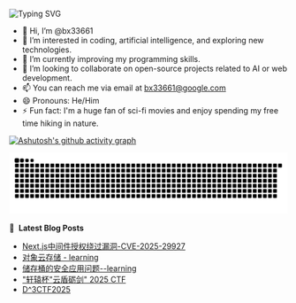 ![Typing SVG](https://readme-typing-svg.demolab.com/?lines=I'm+BX)

- 👋 Hi, I’m @bx33661
- 👀 I’m interested in coding, artificial intelligence, and exploring new technologies.
- 🌱 I’m currently improving my programming skills.
- 💞️ I’m looking to collaborate on open-source projects related to AI or web development.
- 📫 You can reach me via email at bx33661@google.com
- 😄 Pronouns: He/Him
- ⚡ Fun fact: I'm a huge fan of sci-fi movies and enjoy spending my free time hiking in nature.

[![Ashutosh's github activity graph](https://github-readme-activity-graph.vercel.app/graph?username=bx33661&bg_color=fffff0&color=708090&line=24292e&point=24292e&area=true&hide_border=true)](https://github.com/ashutosh00710/github-readme-activity-graph)


<picture>
  <source media="(prefers-color-scheme: dark)" srcset="https://raw.githubusercontent.com/bx33661/bx33661/output/github-contribution-grid-snake-dark.svg">
  <source media="(prefers-color-scheme: light)" srcset="https://raw.githubusercontent.com/bx33661/bx33661/output/github-contribution-grid-snake.svg">
  <img alt="github contribution grid snake animation" src="https://raw.githubusercontent.com/bx33661/bx33661/output/github-contribution-grid-snake.svg">
</picture>

📕 &nbsp;**Latest Blog Posts**
<!-- BLOG-POST-LIST:START -->
- [Next.js中间件授权绕过漏洞-CVE-2025-29927](http://www.bx33661.com/archives/cve-2025-29927)
- [对象云存储 - learning](http://www.bx33661.com/archives/dui-xiang-yun-cun-chu)
- [储存桶的安全应用问题--learning](http://www.bx33661.com/archives/chucun)
- [&quot;轩辕杯&quot;云盾砺剑&quot; 2025 CTF](http://www.bx33661.com/archives/xuan-yuan-bei-yun-dun-li-jian-2025-ctf)
- [D^3CTF2025](http://www.bx33661.com/archives/d-3ctf2025)
<!-- BLOG-POST-LIST:END -->

